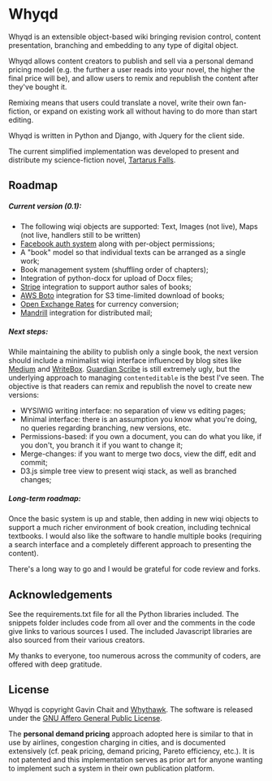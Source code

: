 Whyqd
=====

Whyqd is an extensible object-based wiki bringing revision control, content presentation, branching and embedding to any type of digital object.

Whyqd allows content creators to publish and sell via a personal demand pricing model (e.g. the further a user reads into your novel, the higher the final price will be), and allow users to remix and republish the content after they've bought it.

Remixing means that users could translate a novel, write their own fan-fiction, or expand on existing work all without having to do more than start editing.

Whyqd is written in Python and Django, with Jquery for the client side.

The current simplified implementation was developed to present and distribute my science-fiction novel, [Tartarus Falls](https://tartarusfalls.com).

Roadmap
-------

##### Current version (0.1):

 - The following wiqi objects are supported: Text, Images (not live), Maps (not live, handlers still to be written)
 - [Facebook auth system](https://github.com/tschellenbach/Django-facebook) along with per-object permissions;
 - A "book" model so that individual texts can be arranged as a single work;
 - Book management system (shuffling order of chapters);
 - Integration of python-docx for upload of Docx files;
 - [Stripe](https://stripe.com/gb) integration to support author sales of books;
 - [AWS Boto](https://github.com/boto/boto) integration for S3 time-limited download of books;
 - [Open Exchange Rates](https://openexchangerates.org/) for currency conversion;
 - [Mandrill](https://mandrill.com/) integration for distributed mail;

##### Next steps:

While maintaining the ability to publish only a single book, the next version should include a minimalist wiqi interface influenced by blog sites like [Medium](http://medium.com) and [WriteBox](http://writeboxapps.com/). [Guardian Scribe](https://github.com/guardian/scribe) is still extremely ugly, but the underlying approach to managing `contenteditable` is the best I've seen. The objective is that readers can remix and republish the novel to create new versions:

 - WYSIWIG writing interface: no separation of view vs editing pages;
 - Minimal interface: there is an assumption you know what you're doing, no queries regarding branching, new versions, etc.
 - Permissions-based: if you own a document, you can do what you like, if you don't, you branch it if you want to change it;
 - Merge-changes: if you want to merge two docs, view the diff, edit and commit;
 - D3.js simple tree view to present wiqi stack, as well as branched changes;

##### Long-term roadmap:

Once the basic system is up and stable, then adding in new wiqi objects to support a much richer environment of book creation, including technical textbooks. I would also like the software to handle multiple books (requiring a search interface and a completely different approach to presenting the content).

There's a long way to go and I would be grateful for code review and forks.

Acknowledgements
----------------

See the requirements.txt file for all the Python libraries included. The snippets folder includes code from all over and the comments in the code give links to various sources I used. The included Javascript libraries are also sourced from their various creators.

My thanks to everyone, too numerous across the community of coders, are offered with deep gratitude.

License
-------

Whyqd is copyright Gavin Chait and [Whythawk](http://www.whythawk.com). The software is released under the [GNU Affero General Public License](http://www.gnu.org/licenses/agpl-3.0.html).

The **personal demand pricing** approach adopted here is similar to that in use by airlines, congestion charging in cities, and is documented extensively (cf. peak pricing, demand pricing, Pareto efficiency, etc.). It is not patented and this implementation serves as prior art for anyone wanting to implement such a system in their own publication platform.